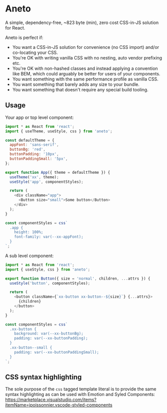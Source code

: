 # Aneto

A simple, dependency-free, ~823 byte (min), zero cost CSS-in-JS solution for React.

Aneto is perfect if:

- You want a CSS-in-JS solution for convenience (no CSS import) and/or co-locating your CSS.
- You're OK with writing vanilla CSS with no nesting, auto vendor prefixing etc.
- You're OK with non-hashed classes and instead applying a convention like BEM, which could arguably be better for users of your components.
- You want something with the same performance profile as vanilla CSS.
- You want something that barely adds any size to your bundle.
- You want something that doesn't require any special build tooling.

## Usage

Your app or top level component:

```js
import * as React from 'react';
import { useTheme, useStyle, css } from 'aneto';

const defaultTheme = {
  appFont: 'sans-serif',
  buttonBg: 'red',
  buttonPadding: '10px',
  buttonPaddingSmall: '5px',
};

export function App({ theme = defaultTheme }) {
  useTheme('xx', theme);
  useStyle('app', componentStyles);

  return (
    <div className="app">
      <Button size="small">Some button</Button>
    </div>
  );
}

const componentStyles = css`
  .app {
    height: 100%;
    font-family: var(--xx-appFont);
  }
`;
```

A sub level component:

```js
import * as React from 'react';
import { useStyle, css } from 'aneto';

export function Button({ size = 'normal', children, ...attrs }) {
  useStyle('button', componentStyles);

  return (
    <button className={`xx-button xx-button--${size}`} {...attrs}>
      {children}
    </button>
  );
}

const componentStyles = css`
  .xx-button {
    background: var(--xx-buttonBg);
    padding: var(--xx-buttonPadding);
  }
  .xx-button--small {
    padding: var(--xx-buttonPaddingSmall);
  }
`;
```

## CSS syntax highlighting

The sole purpose of the `css` tagged template literal is to provide the same syntax highlighting as can be used with Emotion and Syled Components: https://marketplace.visualstudio.com/items?itemName=jpoissonnier.vscode-styled-components
